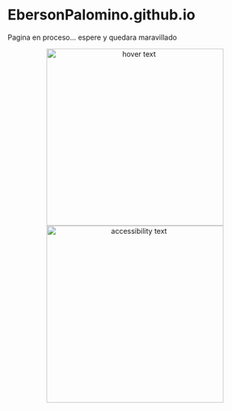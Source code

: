 # EbersonPalomino.github.io
Pagina en proceso...
espere y quedara maravillado

<p align="center">
  <img src="https://miro.medium.com/max/1024/0*Ng4SsErJYIbYWwHu.jpg" width="350" title="hover text">
  <img src="https://miro.medium.com/max/1024/0*Ng4SsErJYIbYWwHu.jpg" width="350" alt="accessibility text">
</p>
